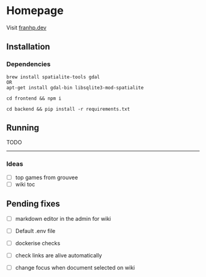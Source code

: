 # Homepage

Visit [franhp.dev](https://franhp.dev)

## Installation

### Dependencies

```
brew install spatialite-tools gdal
OR
apt-get install gdal-bin libsqlite3-mod-spatialite
```

```
cd frontend && npm i
```

```
cd backend && pip install -r requirements.txt
```

## Running

TODO

---

### Ideas

- [ ] top games from grouvee
- [ ] wiki toc

## Pending fixes

- [ ] markdown editor in the admin for wiki
- [ ] Default .env file
- [ ] dockerise checks
- [ ] check links are alive automatically

- [ ] change focus when document selected on wiki
